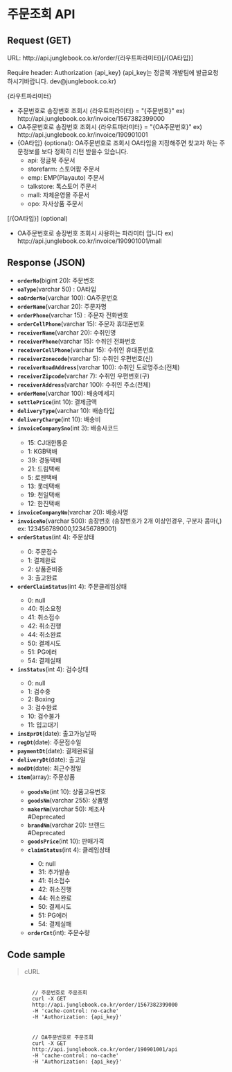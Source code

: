 # 주문조회 API

## Request (GET) ##
<p>URL: http://api.junglebook.co.kr/order/{라우트파라미터}[/{OA타입}]</p>
<p>Require header: Authorization {api_key} (api_key는 정글북 개발팀에 발급요청 하시기바랍니다. dev@junglebook.co.kr)</p>

{라우트파라미터}
<ul>
	<li>주문번호로 송장번호 조회시 {라우트파라미터} = "{주문번호}" ex) http://api.junglebook.co.kr/invoice/1567382399000</li>
	<li>OA주문번호로 송장번호 조회시 {라우트파라미터} = "{OA주문번호}" ex) http://api.junglebook.co.kr/invoice/190901001</li>
	<li>{OA타입} (optional): OA주문번호로 조회시 OA타입을 지정해주면 찾고자 하는 주문정보를 보다 정확히 리턴 받을수 있습니다.
		<ul>
			<li>api: 정글북 주문서</li>
			<li>storefarm: 스토어팜 주문서</li>
			<li>emp: EMP(Playauto) 주문서</li>
			<li>talkstore: 톡스토어 주문서</li>
			<li>mall: 자체운영몰 주문서</li>
			<li>opo: 자사상품 주문서</li>
		</ul>
	</li>
</ul>

[/{OA타입}] (optional)
<ul>
	<li>OA주문번호로 송장번호 조회시 사용하는 파라미터 입니다 ex) http://api.junglebook.co.kr/invoice/190901001/mall</li>
</ul>

## Response (JSON) ##
<ul>
  <li><code><strong>orderNo</strong></code>(bigint 20): 주문번호</li>
  <li><code><strong>oaType</strong></code>(varchar 50) : OA타입</li>
  <li><code><strong>oaOrderNo</strong></code>(varchar 100): OA주문번호</li>
  <li><code><strong>orderName</strong></code>(varchar 20): 주문자명</li>
  <li><code><strong>orderPhone</strong></code>(varchar 15) : 주문자 전화번호</li>
  <li><code><strong>orderCellPhone</strong></code>(varchar 15): 주문자 휴대폰번호</li>
  <li><code><strong>receiverName</strong></code>(varchar 20): 수취인명</li>
  <li><code><strong>receiverPhone</strong></code>(varchar 15): 수취인 전화번호</li>
  <li><code><strong>receiverCellPhone</strong></code>(varchar 15): 수취인 휴대폰번호</li>
  <li><code><strong>receiverZonecode</strong></code>(varchar 5): 수취인 우편번호(신)</li>
  <li><code><strong>receiverRoadAddress</strong></code>(varchar 100): 수취인 도로명주소(전체)</li>
  <li><code><strong>receiverZipcode</strong></code>(varchar 7): 수취인 우편번호(구)</li>
  <li><code><strong>receiverAddress</strong></code>(varchar 100): 수취인 주소(전체)</li>
  <li><code><strong>orderMemo</strong></code>(varchar 100): 배송메세지</li>
  <li><code><strong>settlePrice</strong></code>(int 10): 결제금액</li>
  <li><code><strong>deliveryType</strong></code>(varchar 10): 배송타입</li>
  <li><code><strong>deliveryCharge</strong></code>(int 10): 배송비</li>
  <li><code><strong>invoiceCompanySno</strong></code>(int 3): 배송사코드</li>
	<ul>
		<li>15: CJ대한통운</li>
		<li>1: KGB택배</li>
		<li>39: 경동택배</li>
		<li>21: 드림택배</li>
		<li>5: 로젠택배</li>
		<li>13: 롯데택배</li>
		<li>19: 천일택배</li>
		<li>12: 한진택배</li>
	</ul>
  <li><code><strong>invoiceCompanyNm</strong></code>(varchar 20): 배송사명</li>
  <li><code><strong>invoiceNo</strong></code>(varchar 500): 송장번호 (송장번호가 2개 이상인경우, 구분자 콤마(,) ex: 123456789000,123456789001)</li>
  <li><code><strong>orderStatus</strong></code>(int 4): 주문상태</li>
	<ul>
		<li>0: 주문접수</li>
		<li>1: 결제완료</li>
		<li>2: 상품준비중</li>
		<li>3: 출고완료</li>
	</ul>
  <li><code><strong>orderClaimStatus</strong></code>(int 4): 주문클레임상태</li>
	<ul>
		<li>0: null</li>
		<li>40: 취소요청</li>
		<li>41: 취소접수</li>
		<li>42: 취소진행</li>
		<li>44: 취소완료</li>
		<li>50: 결제시도</li>
		<li>51: PG에러</li>
		<li>54: 결제실패</li>
	</ul>
  <li><code><strong>insStatus</strong></code>(int 4): 검수상태</li>
	<ul>
		<li>0: null</li>
		<li>1: 검수중</li>
		<li>2: Boxing</li>
		<li>3: 검수완료</li>
		<li>10: 검수불가</li>
		<li>11: 입고대기</li>
	</ul>
  <li><code><strong>insEprDt</strong></code>(date): 출고가능날짜</li>
  <li><code><strong>regDt</strong></code>(date): 주문접수일</li>
  <li><code><strong>paymentDt</strong></code>(date): 결제완료일</li>
  <li><code><strong>deliveryDt</strong></code>(date): 출고일</li>
  <li><code><strong>modDt</strong></code>(date): 최근수정일</li>
  
  <li><code><strong>item</strong></code>(array): 주문상품</li>
	<ul>
		<li><code><strong>goodsNo</strong></code>(int 10): 상품고유번호</li>
		<li><code><strong>goodsNm</strong></code>(varchar 255): 상품명</li>
		<li><code><strong>makerNm</strong></code>(varchar 50): 제조사</li> #Deprecated
		<li><code><strong>brandNm</strong></code>(varchar 20): 브랜드</li> #Deprecated
		<li><code><strong>goodsPrice</strong></code>(int 10): 판매가격</li>
		<li><code><strong>claimStatus</strong></code>(int 4): 클레임상태</li>
			<ul>
				<li>0: null</li>
				<li>31: 추가발송</li>
				<li>41: 취소접수</li>
				<li>42: 취소진행</li>
				<li>44: 취소완료</li>
				<li>50: 결제시도</li>
				<li>51: PG에러</li>
				<li>54: 결제실패</li>
			</ul>
		<li><code><strong>orderCnt</strong></code>(int): 주문수량</li>
	</ul>
</ul>

## Code sample ##
<blockquote>
	<p>cURL</p>
</blockquote>
<pre>
	<code>
		// 주문번호로 주문조회
		curl -X GET
		http://api.junglebook.co.kr/order/1567382399000
		-H 'cache-control: no-cache'
		-H 'Authorization: {api_key}'
	</code>
	<code>
		// OA주문번호로 주문조회
		curl -X GET
		http://api.junglebook.co.kr/order/190901001/api
		-H 'cache-control: no-cache'
		-H 'Authorization: {api_key}'
	</code>
</pre>
